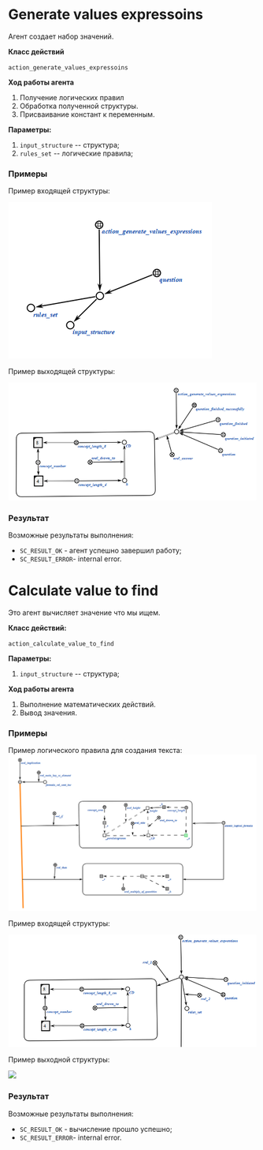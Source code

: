 # Generate values expressoins

Агент создает набор значений.

**Класс действий**

`action_generate_values_expressoins`



**Ход работы агента**
1. Получение логических правил
2. Обработка полученной структуры.
3. Присваивание констант к переменным. 

**Параметры:**

1. `input_structure` -- структура;
2. `rules_set` -- логические правила;

### Примеры
Пример входящей структуры:

<img src="input1_1.png"></img>

Пример выходящей структуры:

<img src="out1_2.png"></img>

### Результат

Возможные результаты выполнения:
 
* `SC_RESULT_OK` - агент успешно завершил работу;
* `SC_RESULT_ERROR`- internal error.




# Calculate value to find

Это агент вычисляет значение что мы ищем.

**Класс действий:**

`action_calculate_value_to_find`


**Параметры:**

1. `input_structure` -- структура;

**Ход работы агента**
1. Выполнение математических действий.
2. Вывод значения. 

### Примеры
Пример логического правила для создания текста:
<img src="rulesset.png"></img>

Пример входящей структуры:

<img src="inpet2_1.png"></img>

Пример выходной структуры:

<img src="out2_2.png"></img>

### Результат

Возможные результаты выполнения:
 
* `SC_RESULT_OK` - вычисление прошло успешно;
* `SC_RESULT_ERROR`- internal error.
